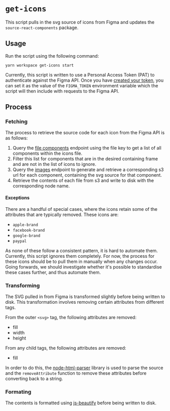 # `get-icons`

This script pulls in the svg source of icons from Figma and updates the `source-react-components` package.

## Usage

Run the script using the following command:

`yarn workspace get-icons start`

Currently, this script is written to use a Personal Access Token (PAT) to authenticate against the Figma API. Once you have [created your token](https://www.figma.com/developers/api#access-tokens), you can set it as the value of the `FIGMA_TOKEN` environment variable which the script will then include with requests to the Figma API.

## Process

### Fetching

The process to retrieve the source code for each icon from the Figma API is as follows:

1. Query the [file components](https://www.figma.com/developers/api#get-file-components-endpoint) endpoint using the file key to get a list of all components within the icons file.
2. Filter this list for components that are in the desired containing frame and are not in the list of icons to ignore.
3. Query the [images](https://www.figma.com/developers/api#get-images-endpoint) endpoint to generate and retrieve a corresponding s3 url for each component, containing the svg source for that component.
4. Retrieve the contents of each file from s3 and write to disk with the corresponding node name.

#### Exceptions

There are a handful of special cases, where the icons retain some of the attributes that are typically removed. These icons are:

-   `apple-brand`
-   `facebook-brand`
-   `google-brand`
-   `paypal`

As none of these follow a consistent pattern, it is hard to automate them. Currently, this script ignores them completely. For now, the process for these icons should be to pull them in manually when any changes occur. Going forwards, we should investigate whether it's possible to standardise these cases further, and thus automate them.

### Transforming

The SVG pulled in from Figma is transformed slightly before being written to disk. This transformation involves removing certain attributes from different tags.

From the outer `<svg>` tag, the following attributes are removed:

-   fill
-   width
-   height

From any child tags, the following attributes are removed:

-   fill

In order to do this, the [node-html-parser](https://github.com/taoqf/node-html-parser) library is used to parse the source and the `removeAttribute` function to remove these attributes before converting back to a string.

### Formating

The contents is formatted using [js-beautify](https://www.npmjs.com/package/js-beautify) before being written to disk.
